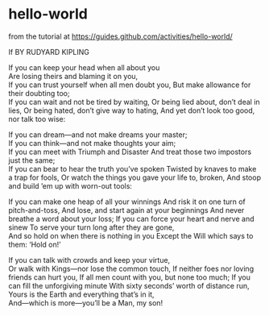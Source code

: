 # hello-world
from the tutorial at https://guides.github.com/activities/hello-world/

If
BY RUDYARD KIPLING

If you can keep your head when all about you   
    Are losing theirs and blaming it on you,   
If you can trust yourself when all men doubt you, 
    But make allowance for their doubting too;   
If you can wait and not be tired by waiting, 
    Or being lied about, don’t deal in lies, 
Or being hated, don’t give way to hating, 
    And yet don’t look too good, nor talk too wise: 

If you can dream—and not make dreams your master;   
    If you can think—and not make thoughts your aim;   
If you can meet with Triumph and Disaster 
    And treat those two impostors just the same;   
If you can bear to hear the truth you’ve spoken 
    Twisted by knaves to make a trap for fools, 
Or watch the things you gave your life to, broken, 
    And stoop and build ’em up with worn-out tools: 

If you can make one heap of all your winnings 
    And risk it on one turn of pitch-and-toss, 
And lose, and start again at your beginnings 
    And never breathe a word about your loss; 
If you can force your heart and nerve and sinew 
    To serve your turn long after they are gone,   
And so hold on when there is nothing in you 
    Except the Will which says to them: ‘Hold on!’ 

If you can talk with crowds and keep your virtue,   
    Or walk with Kings—nor lose the common touch, 
If neither foes nor loving friends can hurt you, 
    If all men count with you, but none too much; 
If you can fill the unforgiving minute 
    With sixty seconds’ worth of distance run,   
Yours is the Earth and everything that’s in it,   
    And—which is more—you’ll be a Man, my son!

